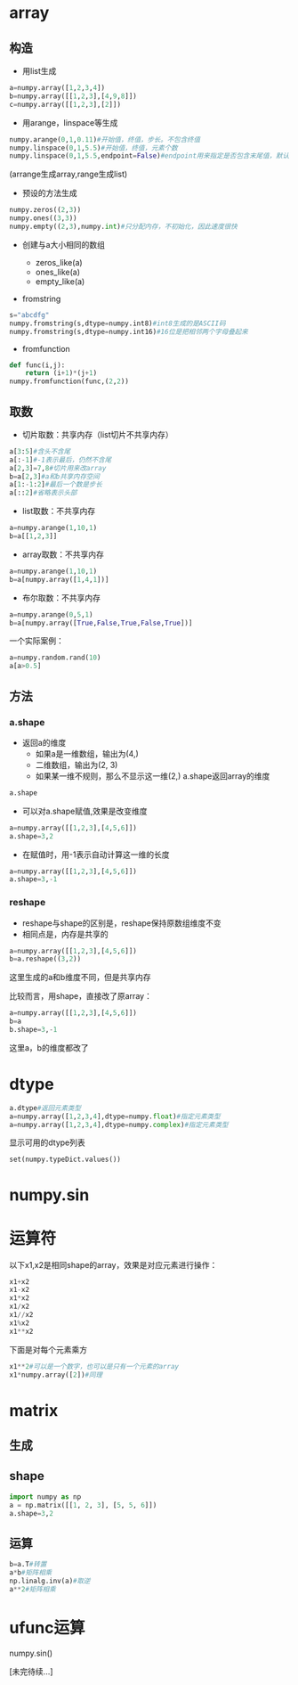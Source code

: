 # array
## 构造
- 用list生成
```python
a=numpy.array([1,2,3,4])
b=numpy.array([[1,2,3],[4,9,8]])
c=numpy.array([[1,2,3],[2]])
```
- 用arange，linspace等生成
```python
numpy.arange(0,1,0.11)#开始值，终值，步长。不包含终值
numpy.linspace(0,1,5.5)#开始值，终值，元素个数
numpy.linspace(0,1,5.5,endpoint=False)#endpoint用来指定是否包含末尾值，默认为True
```
(arrange生成array,range生成list)

- 预设的方法生成
```python
numpy.zeros((2,3))
numpy.ones((3,3))
numpy.empty((2,3),numpy.int)#只分配内存，不初始化，因此速度很快
```

- 创建与a大小相同的数组
    - zeros_like(a)
    - ones_like(a)
    - empty_like(a)

- fromstring
```python
s="abcdfg"
numpy.fromstring(s,dtype=numpy.int8)#int8生成的是ASCII码
numpy.fromstring(s,dtype=numpy.int16)#16位是把相邻两个字母叠起来
```

- fromfunction
```python
def func(i,j):
    return (i+1)*(j+1)
numpy.fromfunction(func,(2,2))
```

## 取数
- 切片取数：共享内存（list切片不共享内存）
```python
a[3:5]#含头不含尾
a[:-1]#-1表示最后，仍然不含尾
a[2,3]=7,8#切片用来改array
b=a[2,3]#a和b共享内存空间
a[1:-1:2]#最后一个数是步长
a[::2]#省略表示头部
```

- list取数：不共享内存

```python
a=numpy.arange(1,10,1)
b=a[[1,2,3]]
```
- array取数：不共享内存
```python
a=numpy.arange(1,10,1)
b=a[numpy.array([1,4,1])]
```
- 布尔取数：不共享内存
```python
a=numpy.arange(0,5,1)
b=a[numpy.array([True,False,True,False,True])]
```

一个实际案例：
```python
a=numpy.random.rand(10)
a[a>0.5]
```

## 方法

### a.shape

- 返回a的维度
    - 如果a是一维数组，输出为(4,)
    - 二维数组，输出为(2, 3)
    - 如果某一维不规则，那么不显示这一维(2,)
a.shape返回array的维度
```python
a.shape
```

- 可以对a.shape赋值,效果是改变维度
```python
a=numpy.array([[1,2,3],[4,5,6]])
a.shape=3,2
```

- 在赋值时，用-1表示自动计算这一维的长度
```python
a=numpy.array([[1,2,3],[4,5,6]])
a.shape=3,-1
```

### reshape
- reshape与shape的区别是，reshape保持原数组维度不变
- 相同点是，内存是共享的

```python
a=numpy.array([[1,2,3],[4,5,6]])
b=a.reshape((3,2))
```
这里生成的a和b维度不同，但是共享内存

比较而言，用shape，直接改了原array：
```python
a=numpy.array([[1,2,3],[4,5,6]])
b=a
b.shape=3,-1
```
这里a，b的维度都改了


# dtype
```python
a.dtype#返回元素类型
a=numpy.array([1,2,3,4],dtype=numpy.float)#指定元素类型
a=numpy.array([1,2,3,4],dtype=numpy.complex)#指定元素类型
```

显示可用的dtype列表
```
set(numpy.typeDict.values())
```

# numpy.sin

# 运算符
以下x1,x2是相同shape的array，效果是对应元素进行操作：
```python
x1+x2
x1-x2
x1*x2
x1/x2
x1//x2
x1%x2
x1**x2
```

下面是对每个元素乘方
```python
x1**2#可以是一个数字，也可以是只有一个元素的array
x1*numpy.array([2])#同理
```

# matrix

## 生成
## shape
```python
import numpy as np
a = np.matrix([[1, 2, 3], [5, 5, 6]])
a.shape=3,2
```

## 运算
```python
b=a.T#转置
a*b#矩阵相乘
np.linalg.inv(a)#取逆
a**2#矩阵相乘
```

# ufunc运算

numpy.sin()












[未完待续...]
